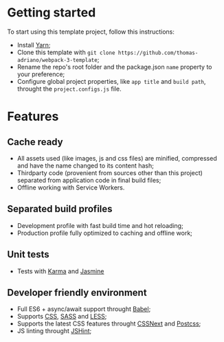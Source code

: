 # Getting started
To start using this template project, follow this instructions:
* Install [Yarn](https://yarnpkg.com/pt-BR/);
* Clone this template with ```git clone https://github.com/thomas-adriano/webpack-3-template```;
* Rename the repo's root folder and the package.json ```name``` property to your preference;
* Configure global project properties, like ```app title``` and ```build path```, throught the ```project.configs.js``` file.

# Features
## Cache ready
* All assets used (like images, js and css files) are minified, compressed and have the name changed to its content hash;
* Thirdparty code (provenient from sources other than this project) separated from application code in final build files;
* Offline working with Service Workers.

## Separated build profiles
* Development profile with fast build time and hot reloading;
* Production profile fully optimized to caching and offline work;

## Unit tests
* Tests with [Karma](https://karma-runner.github.io/1.0/index.html) and [Jasmine](https://jasmine.github.io/)

## Developer friendly environment
* Full ES6 + async/await support throught [Babel](https://babeljs.io/);
* Supports [CSS](https://developer.mozilla.org/pt-BR/docs/Web/CSS), [SASS](http://sass-lang.com/) and [LESS](http://lesscss.org/);
* Supports the latest CSS features throught [CSSNext](http://cssnext.io/) and [Postcss](http://postcss.org/);
* JS linting throught [JSHint](http://jshint.com/);
